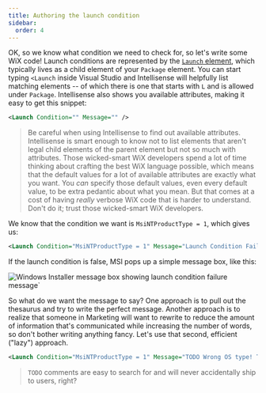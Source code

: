 ```yaml
---
title: Authoring the launch condition
sidebar:
  order: 4
---
```


OK, so we know what condition we need to check for, so let's write some WiX code! Launch conditions are represented by the [`Launch` element](/wix/schema/wxs/launch/), which typically lives as a child element of your `Package` element. You can start typing `<Launch` inside Visual Studio and Intellisense will helpfully list matching elements -- of which there is one that starts with `L` and is allowed under `Package`. Intellisense also shows you available attributes, making it easy to get this snippet:

```xml
<Launch Condition="" Message="" />
```

> Be careful when using Intellisense to find out available attributes. Intellisense is smart enough to know not to list elements that aren't legal child elements of the parent element but not so much with attributes. Those wicked-smart WiX developers spend a lot of time thinking about crafting the best WiX language possible, which means that the default values for a lot of available attributes are exactly what you want. You _can_ specify those default values, even every default value, to be extra pedantic about what you mean. But that comes at a cost of having _really_ verbose WiX code that is harder to understand. Don't do it; trust those wicked-smart WiX developers.

We know that the condition we want is `MsiNTProductType = 1`, which gives us:

```xml
<Launch Condition="MsiNTProductType = 1" Message="Launch Condition Failed Message Goes Here" />
```

If the launch condition is false, MSI pops up a simple message box, like this:

![Windows Installer message box showing launch condition failure message`](/images/docs/launch_condition_failure.png)

So what do we want the message to say? One approach is to pull out the thesaurus and try to write the perfect message. Another approach is to realize that someone in Marketing will want to rewrite to reduce the amount of information that's communicated while increasing the number of words, so don't bother writing anything fancy. Let's use that second, efficient ("lazy") approach.

```xml
<Launch Condition="MsiNTProductType = 1" Message="TODO Wrong OS type! TODO" />
```

> `TODO` comments are easy to search for and will never accidentally ship to users, right?
